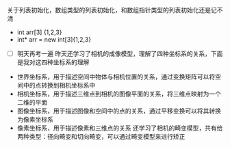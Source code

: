 关于列表初始化，数组类型的列表初始化，和数组指针类型的列表初始化还是记不清
- int arr\[3] {1,2,3}
- int* arr = new int\[3]{1,2,3}
- [ ] 明天再考一遍
昨天还学习了相机的成像模型，理解了四种坐标系的关系，下面是我对这四种坐标系的理解
- 世界坐标系，用于描述空间中物体与相机位置的关系，通过变换矩阵可以将空间中的点转换到相机坐标系中
- 相机坐标系，用于描述三维点到相机的图像平面的关系，将三维点映射为一个二维的平面
- 图像坐标系，用于描述图像和空间中的点的关系，通过平移变换可以将其转换为像素坐标系
- 像素坐标系，用于描述像素和三维点的关系
还学习了相机的畸变模型，共有给两种类型：径向畸变和切向畸变，可以通过畸变模型来进行矫正